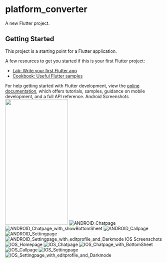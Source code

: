 # platform_converter

A new Flutter project.

## Getting Started

This project is a starting point for a Flutter application.

A few resources to get you started if this is your first Flutter project:

- [Lab: Write your first Flutter app](https://docs.flutter.dev/get-started/codelab)
- [Cookbook: Useful Flutter samples](https://docs.flutter.dev/cookbook)

For help getting started with Flutter development, view the
[online documentation](https://docs.flutter.dev/), which offers tutorials,
samples, guidance on mobile development, and a full API reference.
Android Screenshots
<img src="https://github.com/khushal1099/platform_converter/assets/138639130/ddfa2218-6a5f-46d2-a58a-606ee2d59f4d" width="200" height="400">
![ANDROID_Chatpage](https://github.com/khushal1099/platform_converter/assets/138639130/6155fdd2-efe8-46fb-bae6-8bf691f7a422)
![ANDROID_Chatpage_with_showBottomSheet](https://github.com/khushal1099/platform_converter/assets/138639130/094461f6-48a4-43fe-8198-9b83f8eb0042)
![ANDROID_Callpage](https://github.com/khushal1099/platform_converter/assets/138639130/12bfeb4d-66b8-4227-bb27-4468899741bd)
![ANDROID_Settingpage](https://github.com/khushal1099/platform_converter/assets/138639130/c70794bc-0910-4680-a98f-32f0fc4a3bc5)
![ANDROID_Settingpage_with_editprofile_and_Darkmode](https://github.com/khushal1099/platform_converter/assets/138639130/9b5e4412-a5d4-48cc-9e23-f00c8e7f8206)
IOS Screenschots
![IOS_Homepage](https://github.com/khushal1099/platform_converter/assets/138639130/540d76eb-175f-40cb-9794-72eca36f9290)
![IOS_Chatpage](https://github.com/khushal1099/platform_converter/assets/138639130/cd068994-fb2b-438e-943e-13b27db7252f)
![IOS_Chatpage_with_BottomSheet](https://github.com/khushal1099/platform_converter/assets/138639130/d84706c9-c616-4c74-86ae-e072fd52fe54)
![IOS_Callpage](https://github.com/khushal1099/platform_converter/assets/138639130/c54d5138-d03c-46c4-89c5-3bd0ae462174)
![IOS_Settingpage](https://github.com/khushal1099/platform_converter/assets/138639130/beb1e24f-36f4-4727-89fc-51d0eac2856c)
![IOS_Settingpage_with_editprofile_and_Darkmode](https://github.com/khushal1099/platform_converter/assets/138639130/434213fa-8648-4bd1-b51f-9ff1249e3d70)
